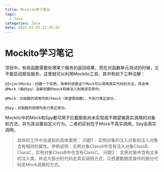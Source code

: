 ```yaml
---
title: Mockito学习笔记
tags:
  - Java
categories: Java
date: 2022-01-03 21:45:55
---
```



# Mockito学习笔记

项目中，有些函数需要处理某个服务的返回结果，而在对函数单元测试的时候，又不能启动那些服务，这里就可以利用Mockito工具，其中有如下三种注解：

```
@InjectMocks：创建一个实例，简单的说是这个Mock可以调用真实代码的方法，其余用@Mock（或@Spy）注解创建的mock将被注入到用该实例中。

@Mock：对函数的调用均执行mock（即虚假函数），不执行真正部分。

@Spy：对函数的调用均执行真正部分。
```

Mockito中的Mock和Spy都可用于拦截那些尚未实现或不期望被真实调用的对象和方法，并为其设置自定义行为。二者的区别在于Mock不真实调用，Spy会真实调用。

> 具体的工作中会遇到的具体案例：
> 问题1：
> 	实例对象的注入对象和注入对象含有相同的属性。举例说明：实例对象ClassA中含有注入对象ClassB、ClassC，实例对象ClassB中也含有ClassC。
> 问题2：
> 	实例对象中含有太多的注入类，并且大部分的代码走真实调用方式，只想要数据库操作的部分代码走Mock调用的方式。

